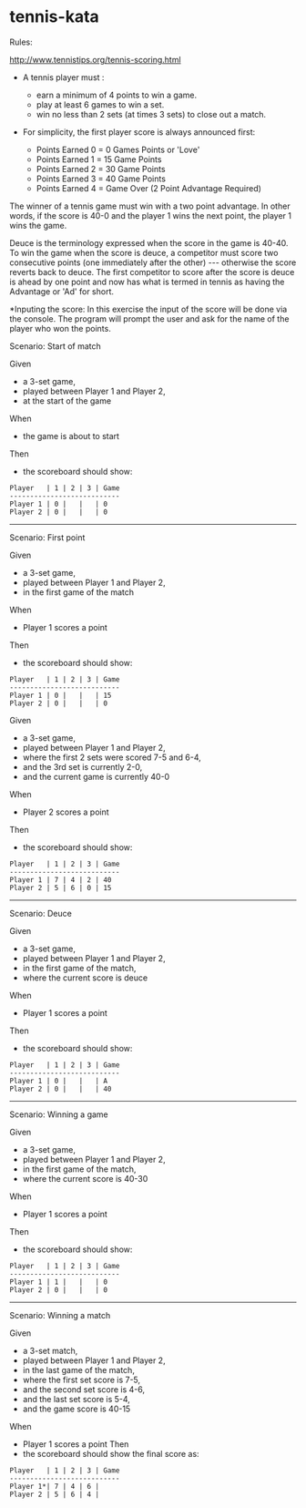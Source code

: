 # tennis-kata

Rules:

http://www.tennistips.org/tennis-scoring.html

* A tennis player must :
	- earn a minimum of 4 points to win a game.
	- play at least 6 games to win a set.
	- win no less than 2 sets (at times 3 sets) to close out a match.

* For simplicity, the first player score is always announced first: 

	- Points Earned 0 = 0 Games Points or 'Love'
	- Points Earned 1 = 15 Game Points
	- Points Earned 2 = 30 Game Points
	- Points Earned 3 = 40 Game Points
	- Points Earned 4 = Game Over (2 Point Advantage Required)
	
The winner of a tennis game must win with a two point advantage. In other words, if the score is 40-0 and the player 1 wins the next point, the player 1 wins the game.

Deuce is the terminology expressed when the score in the game is 40-40. To win the game when the score is deuce, a competitor must score two consecutive points (one immediately after the other) --- otherwise the score reverts back to deuce.
The first competitor to score after the score is deuce is ahead by one point and now has what is termed in tennis as having the Advantage or 'Ad' for short.

*Inputing the score:
	In this exercise the input of the score will be done via the console. 
	The program will prompt the user and ask for the name of the player who won the points.

Scenario: Start of match

Given 
* a 3-set game,
* played between Player 1 and Player 2,
* at the start of the game

When
* the game is about to start

Then
* the scoreboard should show:

```	
Player   | 1 | 2 | 3 | Game
---------------------------
Player 1 | 0 |   |   | 0
Player 2 | 0 |   |   | 0
```

_____________________________________________________

Scenario: First point

Given 
* a 3-set game,
* played between Player 1 and Player 2,
* in the first game of the match

When
* Player 1 scores a point

Then
* the scoreboard should show:
	
```
Player   | 1 | 2 | 3 | Game
---------------------------
Player 1 | 0 |   |   | 15
Player 2 | 0 |   |   | 0
```


Given
* a 3-set game,
* played between Player 1 and Player 2,
* where the first 2 sets were scored 7-5 and 6-4,
* and the 3rd set is currently 2-0,
* and the current game is currently 40-0

When
* Player 2 scores a point

Then
* the scoreboard should show:

```
Player   | 1 | 2 | 3 | Game
---------------------------
Player 1 | 7 | 4 | 2 | 40
Player 2 | 5 | 6 | 0 | 15
```

__________________________________________________

Scenario: Deuce

Given 
* a 3-set game,
* played between Player 1 and Player 2,
* in the first game of the match,
* where the current score is deuce

When
* Player 1 scores a point

Then
* the scoreboard should show:

```	
Player   | 1 | 2 | 3 | Game
---------------------------
Player 1 | 0 |   |   | A
Player 2 | 0 |   |   | 40
```

___________________________________________________

Scenario: Winning a game

Given 
* a 3-set game,
* played between Player 1 and Player 2,
* in the first game of the match,
* where the current score is 40-30

When
* Player 1 scores a point

Then
* the scoreboard should show:

```	
Player   | 1 | 2 | 3 | Game
---------------------------
Player 1 | 1 |   |   | 0
Player 2 | 0 |   |   | 0
```

___________________________________________________

Scenario: Winning a match

Given 
* a 3-set match,
* played between Player 1 and Player 2,
* in the last game of the match,
* where the first set score is 7-5,
* and the second set score is 4-6,
* and the last set score is 5-4,
* and the game score is 40-15
	
When
* Player 1 scores a point
Then
* the scoreboard should show the final score as:

```	
Player   | 1 | 2 | 3 | Game
---------------------------
Player 1*| 7 | 4 | 6 | 
Player 2 | 5 | 6 | 4 | 
```
